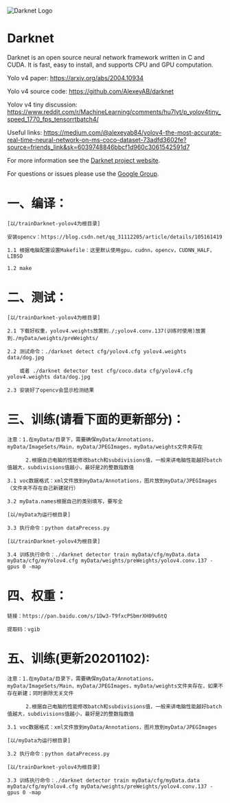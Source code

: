 ![Darknet Logo](http://pjreddie.com/media/files/darknet-black-small.png)

# Darknet #
Darknet is an open source neural network framework written in C and CUDA. It is fast, easy to install, and supports CPU and GPU computation.

Yolo v4 paper: https://arxiv.org/abs/2004.10934

Yolo v4 source code: https://github.com/AlexeyAB/darknet

Yolov v4 tiny discussion: https://www.reddit.com/r/MachineLearning/comments/hu7lyt/p_yolov4tiny_speed_1770_fps_tensorrtbatch4/

Useful links: https://medium.com/@alexeyab84/yolov4-the-most-accurate-real-time-neural-network-on-ms-coco-dataset-73adfd3602fe?source=friends_link&sk=6039748846bbcf1d960c3061542591d7

For more information see the [Darknet project website](http://pjreddie.com/darknet).

For questions or issues please use the [Google Group](https://groups.google.com/forum/#!forum/darknet).


# 一、编译：

	[以/trainDarknet-yolov4为根目录]
	
	安装opencv：https://blog.csdn.net/qq_31112205/article/details/105161419	

	1.1 根据电脑配置设置Makefile：这里默认使用gpu，cudnn，opencv，CUDNN_HALF，LIBSO
	
	1.2 make

# 二、测试：

	[以/trainDarknet-yolov4为根目录]
	
	2.1 下载好权重，yolov4.weights放置到./;yolov4.conv.137(训练时使用)放置到./myData/weights/preWeights/
	
	2.2 测试命令：./darknet detect cfg/yolov4.cfg yolov4.weights data/dog.jpg

		或者 ./darknet detector test cfg/coco.data cfg/yolov4.cfg yolov4.weights data/dog.jpg
	
	2.3 安装好了opencv会显示检测结果

# 三、训练(请看下面的更新部分)：

	注意：1.在myData/目录下，需要确保myData/Annotations，myData/ImageSets/Main，myData/JPEGImages，myData/weights文件夹存在
	
	      2.根据自己电脑的性能修改batch和subdivisions值，一般来讲电脑性能越好batch值越大，subdivisions值越小，最好是2的整数指数值
	
	3.1 voc数据格式：xml文件放到myData/Annotations，图片放到myData/JPEGImages（文件夹不存在自己新建就行）
	
	3.2 myData.names根据自己的类别填写，要写全

	[以/myData为运行根目录]
	
	3.3 执行命令：python dataPrecess.py
	
	[以/trainDarknet-yolov4为根目录]
	
	3.4 训练执行命令：./darknet detector train myData/cfg/myData.data myData/cfg/myYolov4.cfg myData/weights/preWeights/yolov4.conv.137 -gpus 0 -map

# 四、权重：

	链接：https://pan.baidu.com/s/1Dw3-T9fxcPSbmrXH09u6tQ 
	
	提取码：vgib
	
# 五、训练(更新20201102):
	
	注意：1.在myData/目录下，需要确保myData/Annotations，myData/ImageSets/Main，myData/JPEGImages，myData/weights文件夹存在，如果不存在新建；同时删除无关文件
	
	      2.根据自己电脑的性能修改batch和subdivisions值，一般来讲电脑性能越好batch值越大，subdivisions值越小，最好是2的整数指数值
	
	3.1 voc数据格式：xml文件放到myData/Annotations，图片放到myData/JPEGImages

	[以/myData为运行根目录]
	
	3.2 执行命令：python dataPrecess.py
	
	[以/trainDarknet-yolov4为根目录]
	
	3.3 训练执行命令：./darknet detector train myData/cfg/myData.data myData/cfg/myYolov4.cfg myData/weights/preWeights/yolov4.conv.137 -gpus 0 -map
